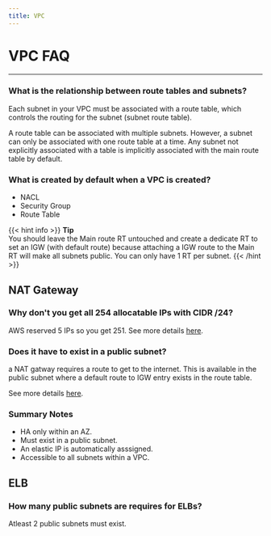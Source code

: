 ```yaml
---
title: VPC
---
```


# VPC FAQ
---

### What is the relationship between route tables and subnets?

Each subnet in your VPC must be associated with a route table, which controls the routing for the subnet (subnet route table).

A route table can be associated with multiple subnets. However, a subnet can only be associated with one route table at a time. Any subnet not explicitly associated with a table is implicitly associated with the main route table by default.

### What is created by default when a VPC is created?

- NACL
- Security Group
- Route Table

{{< hint info >}}
**Tip**  
You should leave the Main route RT untouched and create a dedicate RT to set an IGW (with default route) because attaching a IGW route to the Main RT will make all subnets public. You can only have 1 RT per subnet.
{{< /hint >}}


## NAT Gateway

### Why don't you get all 254 allocatable IPs with CIDR /24?

AWS reserved 5 IPs so you get 251. See more details [here](https://docs.aws.amazon.com/vpc/latest/userguide/VPC_Subnets.html).

### Does it have to exist in a public subnet?

a NAT gatway requires a route to get to the internet. This is available in 
the public subnet where a default route to IGW entry exists in the route table.

See more details [here](https://serverfault.com/questions/854475/aws-nat-gateway-in-public-subnet-why).

### Summary Notes

- HA only within an AZ.
- Must exist in a public subnet.
- An elastic IP is automatically asssigned.
- Accessible to all subnets within a VPC.


## ELB

### How many public subnets are requires for ELBs?

Atleast 2 public subnets must exist.
